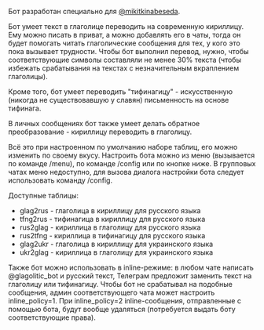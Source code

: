Бот разработан специально для [@mikitkinabeseda](https://t.me/mikitkinabeseda).

Бот умеет текст в глаголице переводить на современную кириллицу. Ему можно писать в приват, а можно добавлять его в чаты, тогда он будет помогать читать глаголические сообщения для тех, у кого это пока вызывает трудности. Чтобы бот выполнил перевод, нужно, чтобы соответствующие символы составляли не менее 30% текста (чтобы избежать срабатывания на текстах с незначительным вкраплением глаголицы).

Кроме того, бот умеет переводить "тифинагицу" - искусственную (никогда не существовавшую у славян) письменность на основе тифинага.

В личных сообщениях бот также умеет делать обратное преобразование - кириллицу переводить в глаголицу.

Всё это при настроенном по умолчанию наборе таблиц, его можно изменить по своему вкусу. Настроить бота можно из меню (вызывается по команде /menu), по команде /config или по кнопке ниже. В групповых чатах меню недоступно, для вызова диалога настройки бота следует использовать команду /config.

Доступные таблицы:

- glag2rus - глаголица в кириллицу для русского языка
- tfng2rus - тифинагица в кириллицу для русского языка
- rus2glag - кириллица в глаголицу для русского языка
- rus2tfng - кириллица в тифинагицу для русского языка
- glag2ukr - глаголица в кириллицу для украинского языка
- ukr2glag - кириллица в глаголицу для украинского языка

Также бот можно использовать в inline-режиме: в любом чате написать @glagolitic\_bot и русский текст, Телеграм предложит заменить текст на глаголицу или тифинагицу. Чтобы бот не срабатывал на подобные сообщения, админ соответствующего чата может настроить inline\_policy=1. При inline\_policy=2 inline-сообщения, отправленные с помощью бота, будут вообще удаляться (потребуется выдать боту соответствующие права).
